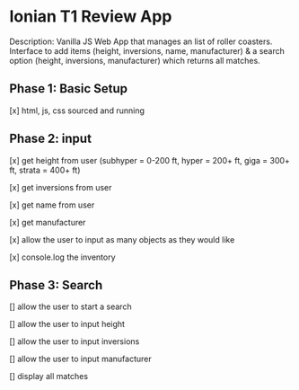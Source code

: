 Ionian T1 Review App
===

Description: Vanilla JS Web App that manages an list of roller coasters. Interface to add items (height, inversions, name, manufacturer) & a search option (height, inversions, manufacturer) which returns all matches.

Phase 1: Basic Setup
---

[x] html, js, css sourced and running

Phase 2: input
---

[x] get height from user (subhyper = 0-200 ft, hyper = 200+ ft, giga = 300+ ft, strata = 400+ ft)

[x] get inversions from user

[x] get name from user

[x] get manufacturer

[x] allow the user to input as many objects as they would like

[x] console.log the inventory

Phase 3: Search
---

[] allow the user to start a search

[] allow the user to input height

[] allow the user to input inversions

[] allow the user to input manufacturer

[] display all matches